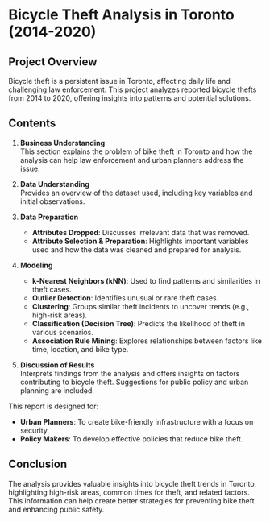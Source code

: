  

# **Bicycle Theft Analysis in Toronto (2014-2020)**

## **Project Overview**

Bicycle theft is a persistent issue in Toronto, affecting daily life and challenging law enforcement. This project analyzes reported bicycle thefts from 2014 to 2020, offering insights into patterns and potential solutions.

## **Contents**

1. **Business Understanding**  
   This section explains the problem of bike theft in Toronto and how the analysis can help law enforcement and urban planners address the issue.

2. **Data Understanding**  
   Provides an overview of the dataset used, including key variables and initial observations.

3. **Data Preparation**  
   - **Attributes Dropped**: Discusses irrelevant data that was removed.  
   - **Attribute Selection & Preparation**: Highlights important variables used and how the data was cleaned and prepared for analysis.

4. **Modeling**  
   - **k-Nearest Neighbors (kNN)**: Used to find patterns and similarities in theft cases.
   - **Outlier Detection**: Identifies unusual or rare theft cases.
   - **Clustering**: Groups similar theft incidents to uncover trends (e.g., high-risk areas).
   - **Classification (Decision Tree)**: Predicts the likelihood of theft in various scenarios.
   - **Association Rule Mining**: Explores relationships between factors like time, location, and bike type.

5. **Discussion of Results**  
   Interprets findings from the analysis and offers insights on factors contributing to bicycle theft. Suggestions for public policy and urban planning are included.

This report is designed for:
- **Urban Planners**: To create bike-friendly infrastructure with a focus on security.
- **Policy Makers**: To develop effective policies that reduce bike theft.

## **Conclusion**

The analysis provides valuable insights into bicycle theft trends in Toronto, highlighting high-risk areas, common times for theft, and related factors. This information can help create better strategies for preventing bike theft and enhancing public safety.
 
